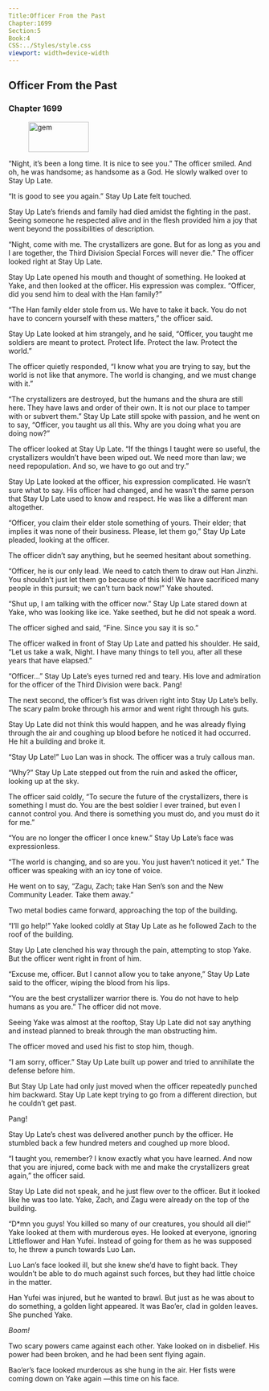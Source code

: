 ```yaml
---
Title:Officer From the Past 
Chapter:1699 
Section:5 
Book:4 
CSS:../Styles/style.css 
viewport: width=device-width
---
```

  
## Officer From the Past
### Chapter 1699
  
<figure>
	<img src="../Images/gem.gif" alt="gem" id="gem" width="120" height="60" />
</figure>
  

  
“Night, it’s been a long time. It is nice to see you.” The officer smiled. And oh, he was handsome; as handsome as a God. He slowly walked over to Stay Up Late.

“It is good to see you again.” Stay Up Late felt touched.

Stay Up Late’s friends and family had died amidst the fighting in the past. Seeing someone he respected alive and in the flesh provided him a joy that went beyond the possibilities of description.

“Night, come with me. The crystallizers are gone. But for as long as you and I are together, the Third Division Special Forces will never die.” The officer looked right at Stay Up Late.

Stay Up Late opened his mouth and thought of something. He looked at Yake, and then looked at the officer. His expression was complex. “Officer, did you send him to deal with the Han family?”

“The Han family elder stole from us. We have to take it back. You do not have to concern yourself with these matters,” the officer said.

Stay Up Late looked at him strangely, and he said, “Officer, you taught me soldiers are meant to protect. Protect life. Protect the law. Protect the world.”

The officer quietly responded, “I know what you are trying to say, but the world is not like that anymore. The world is changing, and we must change with it.”

“The crystallizers are destroyed, but the humans and the shura are still here. They have laws and order of their own. It is not our place to tamper with or subvert them.” Stay Up Late still spoke with passion, and he went on to say, “Officer, you taught us all this. Why are you doing what you are doing now?”

The officer looked at Stay Up Late. “If the things I taught were so useful, the crystallizers wouldn’t have been wiped out. We need more than law; we need repopulation. And so, we have to go out and try.”

Stay Up Late looked at the officer, his expression complicated. He wasn’t sure what to say. His officer had changed, and he wasn’t the same person that Stay Up Late used to know and respect. He was like a different man altogether.

“Officer, you claim their elder stole something of yours. Their elder; that implies it was none of their business. Please, let them go,” Stay Up Late pleaded, looking at the officer.

The officer didn’t say anything, but he seemed hesitant about something.

“Officer, he is our only lead. We need to catch them to draw out Han Jinzhi. You shouldn’t just let them go because of this kid! We have sacrificed many people in this pursuit; we can’t turn back now!” Yake shouted.

“Shut up, I am talking with the officer now.” Stay Up Late stared down at Yake, who was looking like ice. Yake seethed, but he did not speak a word.

The officer sighed and said, “Fine. Since you say it is so.”

The officer walked in front of Stay Up Late and patted his shoulder. He said, “Let us take a walk, Night. I have many things to tell you, after all these years that have elapsed.”

“Officer…” Stay Up Late’s eyes turned red and teary. His love and admiration for the officer of the Third Division were back. Pang!

The next second, the officer’s fist was driven right into Stay Up Late’s belly. The scary palm broke through his armor and went right through his guts.

Stay Up Late did not think this would happen, and he was already flying through the air and coughing up blood before he noticed it had occurred. He hit a building and broke it.

“Stay Up Late!” Luo Lan was in shock. The officer was a truly callous man.

“Why?” Stay Up Late stepped out from the ruin and asked the officer, looking up at the sky.

The officer said coldly, “To secure the future of the crystallizers, there is something I must do. You are the best soldier I ever trained, but even I cannot control you. And there is something you must do, and you must do it for me.”

“You are no longer the officer I once knew.” Stay Up Late’s face was expressionless.

“The world is changing, and so are you. You just haven’t noticed it yet.” The officer was speaking with an icy tone of voice.

He went on to say, “Zagu, Zach; take Han Sen’s son and the New Community Leader. Take them away.”

Two metal bodies came forward, approaching the top of the building.

“I’ll go help!” Yake looked coldly at Stay Up Late as he followed Zach to the roof of the building.

Stay Up Late clenched his way through the pain, attempting to stop Yake. But the officer went right in front of him.

“Excuse me, officer. But I cannot allow you to take anyone,” Stay Up Late said to the officer, wiping the blood from his lips.

“You are the best crystallizer warrior there is. You do not have to help humans as you are.” The officer did not move.

Seeing Yake was almost at the rooftop, Stay Up Late did not say anything and instead planned to break through the man obstructing him.

The officer moved and used his fist to stop him, though.

“I am sorry, officer.” Stay Up Late built up power and tried to annihilate the defense before him.

But Stay Up Late had only just moved when the officer repeatedly punched him backward. Stay Up Late kept trying to go from a different direction, but he couldn’t get past.

Pang!

Stay Up Late’s chest was delivered another punch by the officer. He stumbled back a few hundred meters and coughed up more blood.

“I taught you, remember? I know exactly what you have learned. And now that you are injured, come back with me and make the crystallizers great again,” the officer said.

Stay Up Late did not speak, and he just flew over to the officer. But it looked like he was too late. Yake, Zach, and Zagu were already on the top of the building.

“D*mn you guys! You killed so many of our creatures, you should all die!” Yake looked at them with murderous eyes. He looked at everyone, ignoring Littleflower and Han Yufei. Instead of going for them as he was supposed to, he threw a punch towards Luo Lan.

Luo Lan’s face looked ill, but she knew she’d have to fight back. They wouldn’t be able to do much against such forces, but they had little choice in the matter.

Han Yufei was injured, but he wanted to brawl. But just as he was about to do something, a golden light appeared. It was Bao’er, clad in golden leaves. She punched Yake.

*Boom!*

Two scary powers came against each other. Yake looked on in disbelief. His power had been broken, and he had been sent flying again.

Bao’er’s face looked murderous as she hung in the air. Her fists were coming down on Yake again —this time on his face.